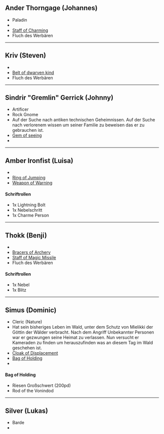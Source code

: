 ## Ander Thorngage (Johannes)
- Paladin
- 
- [Staff of Charming](Effekte/Ausrüstung#Staff%20of%20Charming)
- Fluch des Werbären


---
## Kriv (Steven)
- 
- [Belt of dwarven kind](Effekte/Ausrüstung#Belt%20of%20dwarven%20kind)
- Fluch des Werbären

---
## Sindrir "Gremlin" Gerrick (Johnny)
- Artificer
- Rock Gnome
- Auf der Suche nach antiken technischen Geheimnissen. Auf der Suche nach verlorenem wissen um seiner Familie zu beweisen das er zu gebrauchen ist.
- [Gem of seeing](Effekte/Ausrüstung#Gem%20of%20Seeing)
- 
---
## Amber Ironfist (Luisa)
- 
- [Ring of Jumping](Effekte/Ausrüstung.md#Ring%20of%20Jumping)
- [Weapon of Warning](Effekte/Ausrüstung.md#Weapon%20of%20Warning)
#### Schriftrollen
- 1x Lightning Bolt
- 1x Nebelschritt
- 1x Charme Person

---
## Thokk (Benji)
- 
- [Bracers of Archery](Effekte/Ausrüstung.md#Bracers%20of%20Archery)
- [Staff of Magic Missile](Effekte/Ausrüstung#Staff%20of%20Magic%20Missile)
- Fluch des Werbären
#### Schriftrollen
- 1x Nebel
- 1x Blitz

---
## Simus (Dominic)
- Cleric (Nature)
- Hat sein bisheriges Leben im Wald, unter dem Schutz von Mielikki der Göttin der Wälder verbracht. Nach dem Angriff Unbekannter Personen war er gezwungen seine Heimat zu verlassen. Nun versucht er Kameraden zu finden um herauszufinden was an diesem Tag im Wald geschehen ist.
- [Cloak of Displacement](Effekte/Ausrüstung.md#Cloak%20of%20Displacement)
- [Bag of Holding](Effekte/Ausrüstung#Bag%20of%20Holding)
- 
#### Bag of Holding
- Riesen Großschwert (200pd)
- Rod of the Vonindod

---
## Silver (Lukas)
- Barde
- 